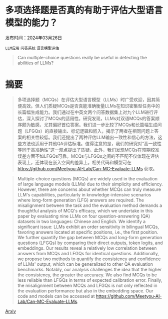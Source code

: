 # 多项选择题是否真的有助于评估大型语言模型的能力？

发布时间：2024年03月26日

`LLM应用` `问答系统` `语言模型评估`

> Can multiple-choice questions really be useful in detecting the abilities of LLMs?

# 摘要

> 多项选择题（MCQs）在评估大型语言模型（LLMs）时广受欢迎，因其简便高效。但人们质疑MCQs是否真能准确衡量LLMs在知识密集型任务中的长篇幅生成能力。我们通过在中英文两个问答数据集上对九个LLM进行评估，深入探讨了MCQs的适用性。研究发现，LLMs对双语MCQs的答案顺序颇为敏感，尤其偏好首位答案。我们进一步比较了MCQs和长篇幅生成问题（LFGQs）的直接输出、标记逻辑和嵌入，揭示了两者在相同问题上答案的相关性较低。我们还提出了两种评估LLM输出一致性和信心的方法，这些方法也适用于其他QA评估标准。值得注意的是，我们的研究对“高一致性等同于高准确性”这一观点提出了质疑。此外，我们发现MCQs在预期校准误差方面不如LFGQs可靠。MCQs与LFGQs之间的不匹配不仅体现在评估表现上，还体现在嵌入空间的差异上。相关代码和模型可在 https://github.com/Meetyou-AI-Lab/Can-MC-Evaluate-LLMs 获取。

> Multiple-choice questions (MCQs) are widely used in the evaluation of large language models (LLMs) due to their simplicity and efficiency. However, there are concerns about whether MCQs can truly measure LLM's capabilities, particularly in knowledge-intensive scenarios where long-form generation (LFG) answers are required. The misalignment between the task and the evaluation method demands a thoughtful analysis of MCQ's efficacy, which we undertake in this paper by evaluating nine LLMs on four question-answering (QA) datasets in two languages: Chinese and English. We identify a significant issue: LLMs exhibit an order sensitivity in bilingual MCQs, favoring answers located at specific positions, i.e., the first position. We further quantify the gap between MCQs and long-form generation questions (LFGQs) by comparing their direct outputs, token logits, and embeddings. Our results reveal a relatively low correlation between answers from MCQs and LFGQs for identical questions. Additionally, we propose two methods to quantify the consistency and confidence of LLMs' output, which can be generalized to other QA evaluation benchmarks. Notably, our analysis challenges the idea that the higher the consistency, the greater the accuracy. We also find MCQs to be less reliable than LFGQs in terms of expected calibration error. Finally, the misalignment between MCQs and LFGQs is not only reflected in the evaluation performance but also in the embedding space. Our code and models can be accessed at https://github.com/Meetyou-AI-Lab/Can-MC-Evaluate-LLMs.

[Arxiv](https://arxiv.org/abs/2403.17752)